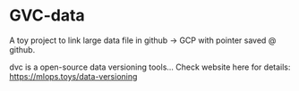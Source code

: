 # GVC-data
A toy project to link large data file in github -> GCP with pointer saved @ github.

dvc is a open-source data versioning tools... 
Check website here for details: https://mlops.toys/data-versioning
